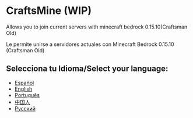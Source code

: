 # CraftsMine (WIP)
Allows you to join current servers with minecraft bedrock 0.15.10(Craftsman Old)

Le permite unirse a servidores actuales con Minecraft Bedrock 0.15.10 (Craftsman Old)

## Selecciona tu Idioma/Select your language:
  - [Español](https://github.com/Trollhunters501/Craftsmine/blob/main/Espa%C3%B1ol/LEAME.md)
  - [English]()
  - [Português]()
  - [中国人]()
  - [Русский]()

